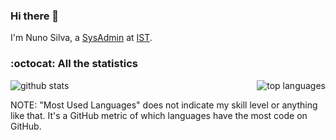 ### Hi there 👋

I'm Nuno Silva,
a [SysAdmin](https://en.wikipedia.org/wiki/System_administrator) at [IST](http://tecnico.ulisboa.pt/).

### :octocat: All the statistics

<a href="https://github.com/anuraghazra/github-readme-stats">
<img title="top languages" align="right"
src="https://github-readme-stats.vercel.app/api/top-langs/?username=nuno-silva&layout=default&hide_border=true"
>
</a>

 ![github stats](https://github-readme-stats.vercel.app/api?username=nuno-silva&show_icons=true&hide_title=true&count_private=true&hide_border=true&hide=stars)
 <!--
 ![total commits](https://github-readme-stats.vercel.app/api?username=nuno-silva&show_icons=true&hide_title=true&count_private=true&hide_border=true&hide=stars,prs,issues,contribs&hide_rank=true&include_all_commits=true)
 -->

NOTE: "Most Used Languages" does not indicate my skill level or anything like that.
It's a GitHub metric of which languages have the most code on GitHub.


<!--
**nuno-silva/nuno-silva** is a ✨ _special_ ✨ repository because its `README.md` (this file) appears on your GitHub profile.

Here are some ideas to get you started:

- 🔭 I’m currently working on ...
- 🌱 I’m currently learning ...
- 👯 I’m looking to collaborate on ...
- 🤔 I’m looking for help with ...
- 💬 Ask me about ...
- 📫 How to reach me: ...
- 😄 Pronouns: ...
- ⚡ Fun fact: ...
-->
